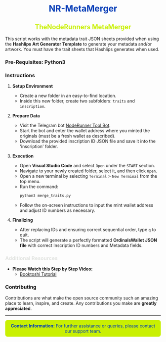 <div align="center">

# <span style="color:#013db7;">NR-MetaMerger</span>
## <span style="color:#c9f001;">TheNodeRunners MetaMerger</span>

</div>

This script works with the metadata trait JSON sheets provided when using the **Hashlips Art Generator Template** to generate your metadata and/or artwork. You must have the trait sheets that Hashlips generates when used.

### Pre-Requisites: Python3
### Instructions

1. **Setup Environment**
   - Create a new folder in an easy-to-find location.
   - Inside this new folder, create two subfolders: `traits` and `inscription`.
   
2. **Prepare Data**
   - Visit the Telegram bot [NodeRunner Tool Bot](https://t.me/noderunner_tool_bot).
   - Start the bot and enter the wallet address where you minted the originals (must be a fresh wallet as described).
   - Download the provided inscription ID JSON file and save it into the 'inscription' folder.

3. **Execution**
   - Open **Visual Studio Code** and select `Open` under the `START` section.
   - Navigate to your newly created folder, select it, and then click `Open`.
   - Open a new terminal by selecting `Terminal` > `New Terminal` from the top menu.
   - Run the command:
     ```bash
     python3 merge_traits.py
     ```
   - Follow the on-screen instructions to input the mint wallet address and adjust ID numbers as necessary.

4. **Finalizing**
   - After replacing IDs and ensuring correct sequential order, type `q` to quit.
   - The script will generate a perfectly formatted **OrdinalsWallet JSON file** with correct Inscription ID numbers and Metadata fields.

### <span style="color:#e3e5e2;">Additional Resources</span>

- **Please Watch this Step by Step Video:**
  - [Booktoshi Tutorial]([https://youtube.com](https://www.youtube.com/channel/UCg7Ch2vwoQ2-hM0eNya8q6g))

### <span style="color:#000000;">Contributing</span>

Contributions are what make the open source community such an amazing place to learn, inspire, and create. Any contributions you make are **greatly appreciated**.

---

<div align="center" style="background-color:#c9f001; color:#013db7; padding:10px; border-radius:8px;">
<strong>Contact Information:</strong> For further assistance or queries, please contact our support team.
</div>

